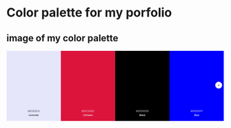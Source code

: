 # Color palette for my porfolio
## image of my color palette
![my color palette](images/palette.png)